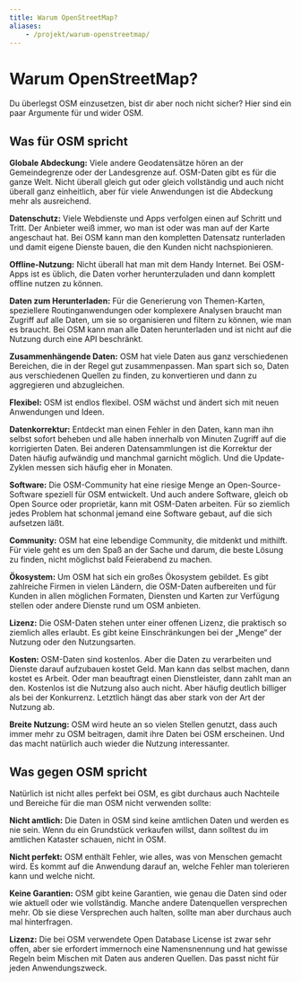 ```yaml
---
title: Warum OpenStreetMap?
aliases:
    - /projekt/warum-openstreetmap/
---
```


# Warum OpenStreetMap?

Du überlegst OSM einzusetzen, bist dir aber noch nicht sicher? Hier sind ein
paar Argumente für und wider OSM.

## Was für OSM spricht

**Globale Abdeckung:** Viele andere Geodatensätze hören an der Gemeindegrenze
oder der Landesgrenze auf. OSM-Daten gibt es für die ganze Welt. Nicht überall
gleich gut oder gleich vollständig und auch nicht überall ganz einheitlich,
aber für viele Anwendungen ist die Abdeckung mehr als ausreichend.

**Datenschutz:** Viele Webdienste und Apps verfolgen einen auf Schritt und
Tritt. Der Anbieter weiß immer, wo man ist oder was man auf der Karte
angeschaut hat. Bei OSM kann man den kompletten Datensatz runterladen und damit
eigene Dienste bauen, die den Kunden nicht nachspionieren.

**Offline-Nutzung:** Nicht überall hat man mit dem Handy Internet. Bei OSM-Apps
ist es üblich, die Daten vorher herunterzuladen und dann komplett offline
nutzen zu können.

**Daten zum Herunterladen:** Für die Generierung von Themen-Karten, speziellere
Routinganwendungen oder komplexere Analysen braucht man Zugriff auf alle Daten,
um sie so organisieren und filtern zu können, wie man es braucht. Bei OSM kann
man alle Daten herunterladen und ist nicht auf die Nutzung durch eine API
beschränkt.

**Zusammenhängende Daten:** OSM hat viele Daten aus ganz verschiedenen
Bereichen, die in der Regel gut zusammenpassen. Man spart sich so, Daten aus
verschiedenen Quellen zu finden, zu konvertieren und dann zu aggregieren und
abzugleichen.

**Flexibel:** OSM ist endlos flexibel. OSM wächst und ändert sich mit neuen
Anwendungen und Ideen.

**Datenkorrektur:** Entdeckt man einen Fehler in den Daten, kann man ihn selbst
sofort beheben und alle haben innerhalb von Minuten Zugriff auf die
korrigierten Daten. Bei anderen Datensammlungen ist die Korrektur der Daten
häufig aufwändig und manchmal garnicht möglich. Und die Update-Zyklen messen
sich häufig eher in Monaten.

**Software:** Die OSM-Community hat eine riesige Menge an Open-Source-Software
speziell für OSM entwickelt. Und auch andere Software, gleich ob Open Source
oder proprietär, kann mit OSM-Daten arbeiten. Für so ziemlich jedes Problem
hat schonmal jemand eine Software gebaut, auf die sich aufsetzen läßt.

**Community:** OSM hat eine lebendige Community, die mitdenkt und mithilft. Für
viele geht es um den Spaß an der Sache und darum, die beste Lösung zu finden,
nicht möglichst bald Feierabend zu machen.

**Ökosystem:** Um OSM hat sich ein großes Ökosystem gebildet. Es gibt
zahlreiche Firmen in vielen Ländern, die OSM-Daten aufbereiten und für Kunden
in allen möglichen Formaten, Diensten und Karten zur Verfügung stellen oder
andere Dienste rund um OSM anbieten.

**Lizenz:** Die OSM-Daten stehen unter einer offenen Lizenz, die praktisch so
ziemlich alles erlaubt. Es gibt keine Einschränkungen bei der „Menge“ der
Nutzung oder den Nutzungsarten.

**Kosten:** OSM-Daten sind kostenlos. Aber die Daten zu verarbeiten und Dienste
darauf aufzubauen kostet Geld. Man kann das selbst machen, dann kostet es
Arbeit. Oder man beauftragt einen Dienstleister, dann zahlt man an den.
Kostenlos ist die Nutzung also auch nicht. Aber häufig deutlich billiger als
bei der Konkurrenz. Letztlich hängt das aber stark von der Art der Nutzung ab.

**Breite Nutzung:** OSM wird heute an so vielen Stellen genutzt, dass auch
immer mehr zu OSM beitragen, damit ihre Daten bei OSM erscheinen. Und das macht
natürlich auch wieder die Nutzung interessanter.

## Was gegen OSM spricht

Natürlich ist nicht alles perfekt bei OSM, es gibt durchaus auch Nachteile und
Bereiche für die man OSM nicht verwenden sollte:

**Nicht amtlich:** Die Daten in OSM sind keine amtlichen Daten und werden es
nie sein. Wenn du ein Grundstück verkaufen willst, dann solltest du im
amtlichen Kataster schauen, nicht in OSM.

**Nicht perfekt:** OSM enthält Fehler, wie alles, was von Menschen gemacht
wird. Es kommt auf die Anwendung darauf an, welche Fehler man tolerieren kann
und welche nicht.

**Keine Garantien:** OSM gibt keine Garantien, wie genau die Daten sind oder
wie aktuell oder wie vollständig. Manche andere Datenquellen versprechen mehr.
Ob sie diese Versprechen auch halten, sollte man aber durchaus auch mal
hinterfragen.

**Lizenz:** Die bei OSM verwendete Open Database License ist zwar sehr offen,
aber sie erfordert immernoch eine Namensnennung und hat gewisse Regeln beim
Mischen mit Daten aus anderen Quellen. Das passt nicht für jeden
Anwendungszweck.

